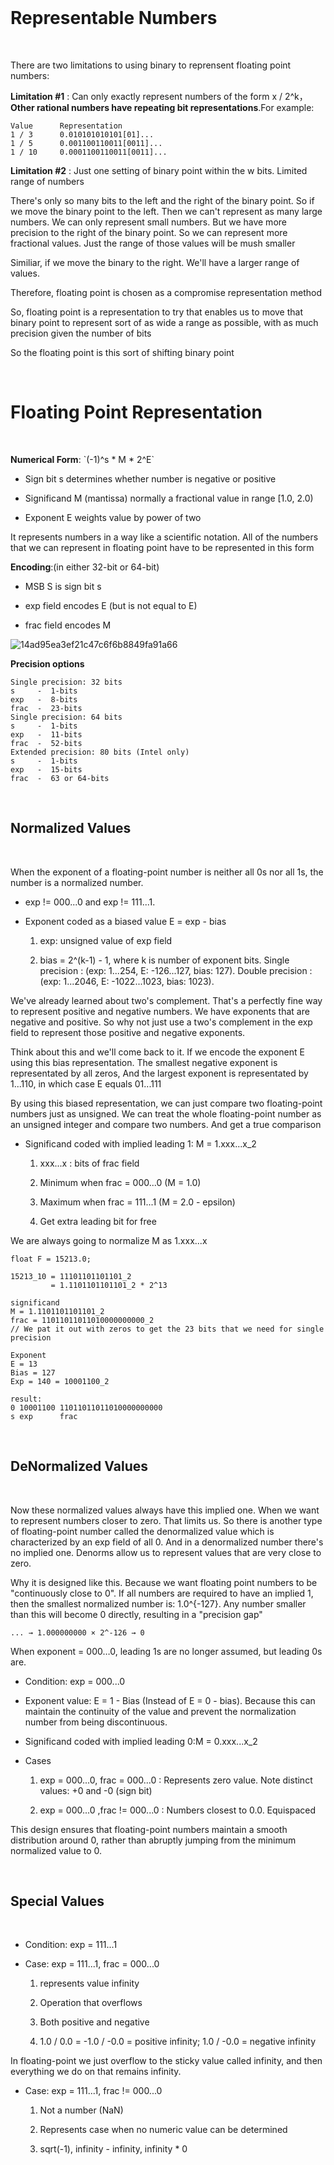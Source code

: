 </br>

# Representable Numbers

</br>

<p>There are two limitations to using binary to reprensent floating point numbers:</p>

<p><b>Limitation #1</b> : Can only exactly represent numbers of the form x / 2^k，<b>Other rational numbers have repeating bit representations</b>.For example:</p>

```
Value      Representation
1 / 3      0.010101010101[01]...
1 / 5      0.001100110011[0011]...
1 / 10     0.0001100110011[0011]...
```

<p><b>Limitation #2</b> : Just one setting of binary point within the w bits. Limited range of numbers</p>

<p>There's only so many bits to the left and the right of the binary point. So if we move the binary point to the left. Then we can't represent as many large numbers. We can only represent small numbers. But we have more precision to the right of the binary point. So we can represent more fractional values. Just the range of those values will be mush smaller</p>

<p>Similiar, if we move the binary to the right. We'll have a larger range of values.</p>

<p>Therefore, floating point is chosen as a compromise representation method</p>

<p>So, floating point is a representation to try that enables us to move that binary point to represent sort of as wide a range as possible, with as much precision given the number of bits</p>

<p>So the floating point is this sort of shifting binary point</p>

</br>

# Floating Point Representation

</br>

<p><b>Numerical Form</b>: `(-1)^s * M * 2^E`</p>

- Sign bit s determines whether number is negative or positive

- Significand M (mantissa) normally a fractional value in range [1.0, 2.0)

- Exponent E weights value by power of two

<p>It represents numbers in a way like a scientific notation. All of the numbers that we can represent in floating point have to be represented in this form</p> 

<p><b>Encoding</b>:(in either 32-bit or 64-bit)</p>

- MSB S is sign bit s

- exp field encodes E (but is not equal to E)

- frac field encodes M

![14ad95ea3ef21c47c6f6b8849fa91a66](https://github.com/user-attachments/assets/d2584ae2-986b-41ad-a89b-c6d2df706dd0)

<p><b>Precision options</b></p>

```
Single precision: 32 bits
s     -  1-bits
exp   -  8-bits
frac  -  23-bits
Single precision: 64 bits
s     -  1-bits
exp   -  11-bits
frac  -  52-bits
Extended precision: 80 bits (Intel only)
s     -  1-bits
exp   -  15-bits
frac  -  63 or 64-bits
```

</br>

## Normalized Values

</br>

<p>When the exponent of a floating-point number is neither all 0s nor all 1s, the number is a normalized number.</p>

- exp != 000...0 and exp != 111...1.

- Exponent coded as a biased value E = exp - bias

  1. exp: unsigned value of exp field
 
  2. bias = 2^(k-1) - 1, where k is number of exponent bits. Single precision : (exp: 1...254, E: -126...127, bias: 127). Double precision : (exp: 1...2046, E: -1022...1023, bias: 1023).

<p>We've already learned about two's complement. That's a perfectly fine way to represent positive and negative numbers. We have exponents that are negative and positive. So why not just use a two's complement in the exp field to represent those positive and negative exponents.</p>

<p>Think about this and we'll come back to it. If we encode the exponent E using this bias representation. The smallest negative exponent is representated by all zeros, And the largest exponent is representated by 1...110, in which case E equals 01...111</p>

<p>By using this biased representation, we can just compare two floating-point numbers just as unsigned. We can treat the whole floating-point number as an unsigned integer and compare two numbers. And get a true comparison</p> 

- Significand coded with implied leading 1: M = 1.xxx...x_2

  1. xxx...x : bits of frac field
 
  2. Minimum when frac = 000...0 (M = 1.0)
 
  3. Maximum when frac = 111...1 (M = 2.0 - epsilon)
 
  4. Get extra leading bit for free

<p>We are always going to normalize M as 1.xxx...x</p>

```
float F = 15213.0;

15213_10 = 11101101101101_2
         = 1.1101101101101_2 * 2^13

significand
M = 1.1101101101101_2
frac = 11011011011010000000000_2
// We pat it out with zeros to get the 23 bits that we need for single precision

Exponent
E = 13
Bias = 127
Exp = 140 = 10001100_2

result:
0 10001100 11011011011010000000000
s exp      frac
```

</br>

## DeNormalized Values

</br>

<p>Now these normalized values always have this implied one. When we want to represent numbers closer to zero. That limits us. So there is another type of floating-point number called the denormalized value which is characterized by an exp field of all 0. And in a denormalized number there's no implied one. Denorms allow us to represent values that are very close to zero.</p>

<p>Why it is designed like this. Because we want floating point numbers to be "continuously close to 0". If all numbers are required to have an implied 1, then the smallest normalized number is: 1.0^{-127}. Any number smaller than this will become 0 directly, resulting in a "precision gap"</p>

```
... → 1.000000000 × 2^-126 → 0
```

<p>When exponent = 000…0, leading 1s are no longer assumed, but leading 0s are.</p>

- Condition: exp = 000...0

- Exponent value: E = 1 - Bias (Instead of E = 0 - bias). Because this can maintain the continuity of the value and prevent the normalization number from being discontinuous.

- Significand coded with implied leading 0:M = 0.xxx...x_2

- Cases

  1. exp = 000...0, frac = 000...0 : Represents zero value. Note distinct values: +0 and -0 (sign bit)
 
  2. exp = 000...0 ,frac != 000...0 : Numbers closest to 0.0. Equispaced

<p>This design ensures that floating-point numbers maintain a smooth distribution around 0, rather than abruptly jumping from the minimum normalized value to 0.</p>

</br>

## Special Values

</br>

- Condition: exp = 111...1

- Case: exp = 111...1, frac = 000...0

  1. represents value infinity
 
  2. Operation that overflows
 
  3. Both positive and negative
 
  4. 1.0 / 0.0 = -1.0 / -0.0 = positive infinity; 1.0 / -0.0 = negative infinity
 
<p>In floating-point we just overflow to the sticky value called infinity, and then everything we do on that remains infinity.</p>
 
- Case: exp = 111...1, frac != 000...0

  1. Not a number (NaN)
 
  2. Represents case when no numeric value can be determined
 
  3. sqrt(-1), infinity - infinity, infinity * 0
 
<p></p>




























































































































































































































































































































































































































































































































































